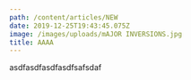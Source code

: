 ```yaml
---
path: /content/articles/NEW
date: 2019-12-25T19:43:45.075Z
image: /images/uploads/mAJOR INVERSIONS.jpg
title: AAAA
---
```

asdfasdfasdfasdfsafsdaf
